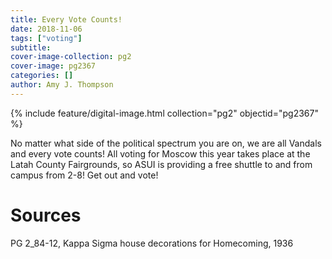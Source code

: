 ```yaml
---
title: Every Vote Counts!
date: 2018-11-06
tags: ["voting"]
subtitle: 
cover-image-collection: pg2
cover-image: pg2367
categories: []
author: Amy J. Thompson
---
```


{% include feature/digital-image.html collection="pg2" objectid="pg2367" %}

No matter what side of the political spectrum you are on, we are all Vandals and every vote counts! All voting for Moscow this year takes place at the Latah County Fairgrounds, so ASUI is providing a free shuttle to and from campus from 2-8! Get out and vote!

# Sources

PG 2_84-12, Kappa Sigma house decorations for Homecoming, 1936

